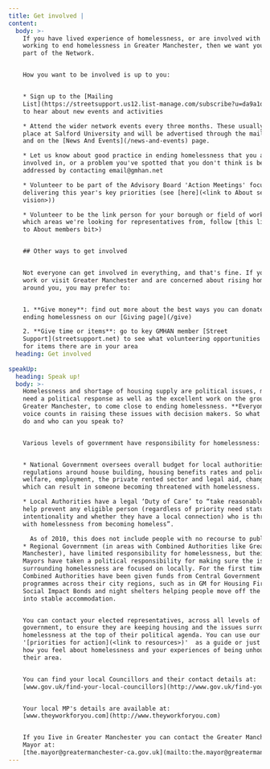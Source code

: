 ```yaml
---
title: Get involved |
content:
  body: >-
    If you have lived experience of homelessness, or are involved with a project
    working to end homelessness in Greater Manchester, then we want you to be a
    part of the Network. 


    How you want to be involved is up to you:


    * Sign up to the [Mailing
    List](https://streetsupport.us12.list-manage.com/subscribe?u=da9a1d4bb2b1a69a981456972&id=3c6ae13085)
    to hear about new events and activities

    * Attend the wider network events every three months. These usually take
    place at Salford University and will be advertised through the mailing list
    and on the [News And Events](/news-and-events) page.

    * Let us know about good practice in ending homelessness that you are
    involved in, or a problem you've spotted that you don't think is being
    addressed by contacting email@gmhan.net 

    * Volunteer to be part of the Advisory Board 'Action Meetings' focused on
    delivering this year's key priorities (see [here](<link to About section on
    vision>))

    * Volunteer to be the link person for your borough or field of work. To see
    which areas we're looking for representatives from, follow [this link](<link
    to About members bit>)


    ## Other ways to get involved


    Not everyone can get involved in everything, and that's fine. If you live,
    work or visit Greater Manchester and are concerned about rising homelessness
    around you, you may prefer to:


    1. **Give money**: find out more about the best ways you can donate to
    ending homelessness on our [Giving page](/give)

    2. **Give time or items**: go to key GMHAN member [Street
    Support](streetsupport.net) to see what volunteering opportunities or need
    for items there are in your area
  heading: Get involved
  
speakUp:
  heading: Speak up!
  body: >-
    Homelessness and shortage of housing supply are political issues, meaning we
    need a political response as well as the excellent work on the ground across
    Greater Manchester, to come close to ending homelessness. **Everyone's**
    voice counts in raising these issues with decision makers. So what can you
    do and who can you speak to?


    Various levels of government have responsibility for homelessness:


    * National Government oversees overall budget for local authorities,
    regulations around house building, housing benefits rates and policies on
    welfare, employment, the private rented sector and legal aid, changes to
    which can result in someone becoming threatened with homelessness.

    * Local Authorities have a legal ‘Duty of Care’ to “take reasonable steps to
    help prevent any eligible person (regardless of priority need status,
    intentionality and whether they have a local connection) who is threatened
    with homelessness from becoming homeless”. 

      As of 2010, this does not include people with no recourse to public funds (people seeking asylum or those who came to the UK from outside of the European Economic Area). Local councils also have responsibility for local homelessness budgets, setting spending priorities for temporary housing, mental health support and outreach services as well as funding for local homelessness support charities.
    * Regional Government (in areas with Combined Authorities like Greater
    Manchester), have limited responsibility for homelessness, but their elected
    Mayors have taken a political responsibility for making sure the issues
    surrounding homelessness are focused on locally. For the first time,
    Combined Authorities have been given funds from Central Government to run
    programmes across their city regions, such as in GM for Housing First,
    Social Impact Bonds and night shelters helping people move off the streets
    into stable accommodation.


    You can contact your elected representatives, across all levels of
    government, to ensure they are keeping housing and the issues surrounding
    homelessness at the top of their political agenda. You can use our
    '[priorities for action](<link to resources>)'  as a guide or just tell them
    how you feel about homelessness and your experiences of being unhoused in
    their area.


    You can find your local Councillors and their contact details at:
    [www.gov.uk/find-your-local-councillors](http://www.gov.uk/find-your-local-councillors)


    Your local MP's details are available at:
    [www.theyworkforyou.com](http://www.theyworkforyou.com)


    If you Iive in Greater Manchester you can contact the Greater Manchester
    Mayor at:
    [the.mayor@greatermanchester-ca.gov.uk](mailto:the.mayor@greatermanchester-ca.gov.uk)
---
```

